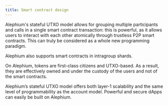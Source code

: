```yaml
---
title: Smart contract design
---
```


Alephium's stateful UTXO model allows for grouping multiple participants and calls in a single smart contract transaction: this is powerful, as it allows users to interact with each other atomically through trustless P2P smart contracts. This can truly be considered as a whole new programming paradigm.

Alephium also supports smart contracts in intragroup shards.

On Alephium, tokens are first-class citizens and UTXO-based. As a result, they are effectively owned and under the custody of the users and not of the smart contracts.

Alephium’s stateful UTXO model offers both layer-1 scalability and the same level of programmability as the account model. Powerful and secure dApps can easily be built on Alephium.

